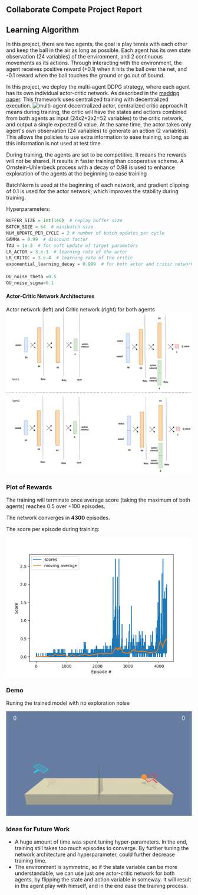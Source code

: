 ## Collaborate Compete Project Report

## Learning Algorithm

In this project, there are two agents, the goal is play tennis with each other and keep the ball in the air as long as possible. Each agent has its own state observation (24 variables) of the environment, 
and 2 continuous movements as its actions. Through interacting with the
environment, the agent receives positive reward (+0.1) when it hits the ball over the net, and -0.1 reward when the ball touches the ground or go out of bound.

In this project, we deploy the multi-agent DDPG strategy, where each agent has its own individual actor-critic network. As described
in the [maddpg paper](https://proceedings.neurips.cc/paper/2017/file/68a9750337a418a86fe06c1991a1d64c-Paper.pdf). This framework uses 
centralized training with decentralized execution.
![multi-agent decentralized actor, centralized critic approach](https://production-media.paperswithcode.com/methods/Screen_Shot_2020-06-04_at_10.11.20_PM.png)
It means during training, the critic will have the states and actions combined from both agents as input (24x2+2x2=52 variables) to the critic network, 
and output a single expected Q value. At the same time,
the actor takes only agent's own observation (24 variables) to generate an action (2 variables). 
This allows the policies to use extra information to ease training, so long as this information is not used at test time.

During training, the agents are set to be competitive. It means the rewards will not be shared. It results in faster training than cooperative scheme.
A Ornstein-Uhlenbeck process with a decay of 0.98 is used to enhance exploration of the agents at the beginning to ease training

BatchNorm is used at the beginning of each network, and gradient clipping of 0.1 is used for the actor network, 
which improves the stability during training.

Hyperparameters:

```python
BUFFER_SIZE = int(1e6)  # replay buffer size
BATCH_SIZE = 64  # minibatch size
NUM_UPDATE_PER_CYCLE = 2 # number of batch updates per cycle
GAMMA = 0.99  # discount factor
TAU = 1e-3  # for soft update of target parameters
LR_ACTOR = 3.e-3  # learning rate of the actor
LR_CRITIC = 3.e-4  # learning rate of the critic
exponential_learning_decay = 0.999  # for both actor and critic networks

OU_noise_theta =0.5
OU_noise_sigma=0.1
```

#### Actor-Critic Network Architectures

Actor network (left) and Critic network (right) for both agents
![network architecture](network_diagrams/network_arch.png)

### Plot of Rewards

The training will terminate once average score (taking the maximum of both agents) reaches 0.5 over +100 episodes.

The network converges in **4300** episodes.

The score per episode during training:

![](maddpg_score.png)

### Demo

Runing the trained model with no exploration noise

![](demo.gif)

### Ideas for Future Work

- A huge amount of time was spent tuning hyper-parameters. In the end, training still takes too much episodes to converge.
 By further tuning the network architecture and hyperparameter, could further decrease training time. 
- The environment is symmetric, so if the state variable can be more understandable, we can use just one actor-critic network for both agents, by
flipping the state and action variable in someway. It will result in the agent play with himself, and in the end ease the training process.
